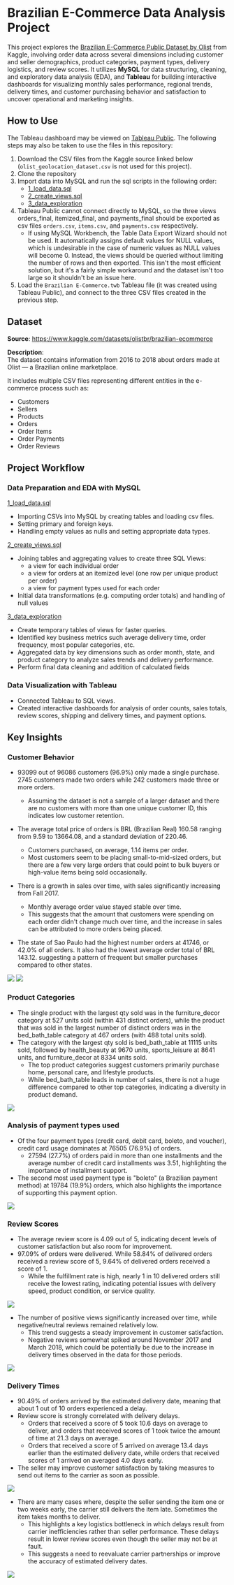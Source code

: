 # Brazilian E-Commerce Data Analysis Project

This project explores the [Brazilian E-Commerce Public Dataset by Olist](https://www.kaggle.com/datasets/olistbr/brazilian-ecommerce) from Kaggle, involving order data across several dimensions including customer and seller demographics, product categories, payment types, delivery logistics, and review scores. It utilizes **MySQL** for data structuring, cleaning, and exploratory data analysis (EDA), and **Tableau** for building interactive dashboards for visualizing monthly sales performance, regional trends, delivery times, and customer purchasing behavior and satisfaction to uncover operational and marketing insights.

## How to Use

The Tableau dashboard may be viewed on [Tableau Public](https://public.tableau.com/views/BrazilianE-Commerce_17547219521680/Dashboard1?:language=en-US&publish=yes&:sid=&:redirect=auth&:display_count=n&:origin=viz_share_link). The following steps may also be taken to use the files in this repository:

1. Download the CSV files from the Kaggle source linked below (`olist_geolocation_dataset.csv` is not used for this project).
2. Clone the repository
3. Import data into MySQL and run the sql scripts in the following order:
   - [1_load_data.sql](https://github.com/isaacjeon/brazilian_ecommerce/blob/main/1_load_data.sql)
   - [2_create_views.sql](https://github.com/isaacjeon/brazilian_ecommerce/blob/main/2_create_views.sql)
   - [3_data_exploration](https://github.com/isaacjeon/brazilian_ecommerce/blob/main/3_data_exploration.sql)
4. Tableau Public cannot connect directly to MySQL, so the three views orders_final, itemized_final, and payments_final should be exported as csv files `orders.csv`, `items.csv`, and `payments.csv` respectively.
   - If using MySQL Workbench, the Table Data Export Wizard should not be used. It automatically assigns default values for NULL values, which is undesirable in the case of numeric values as NULL values will become 0. Instead, the views should be queried without limiting the number of rows and then exported. This isn't the most efficient solution, but it's a fairly simple workaround and the dataset isn't too large so it shouldn't be an issue here.
5. Load the `Brazilian E-Commerce.twb` Tableau file (it was created using Tableau Public), and connect to the three CSV files created in the previous step.

## Dataset

**Source**: https://www.kaggle.com/datasets/olistbr/brazilian-ecommerce

**Description**:  
The dataset contains information from 2016 to 2018 about orders made at Olist — a Brazilian online marketplace.

It includes multiple CSV files representing different entities in the e-commerce process such as:
- Customers
- Sellers
- Products
- Orders
- Order Items
- Order Payments
- Order Reviews

## Project Workflow

### Data Preparation and EDA with MySQL

[1_load_data.sql](https://github.com/isaacjeon/brazilian_ecommerce/blob/main/1_load_data.sql)
- Importing CSVs into MySQL by creating tables and loading csv files.
- Setting primary and foreign keys.
- Handling empty values as nulls and setting appropriate data types.

[2_create_views.sql](https://github.com/isaacjeon/brazilian_ecommerce/blob/main/2_create_views.sql)
- Joining tables and aggregating values to create three SQL Views:
   - a view for each individual order
   - a view for orders at an itemized level (one row per unique product per order)
   - a view for payment types used for each order
- Initial data transformations (e.g. computing order totals) and handling of null values

[3_data_exploration](https://github.com/isaacjeon/brazilian_ecommerce/blob/main/3_data_exploration.sql)
- Create temporary tables of views for faster queries.
- Identified key business metrics such average delivery time, order frequency, most popular categories, etc.
- Aggregated data by key dimensions such as order month, state, and product category to analyze sales trends and delivery performance.
- Perform final data cleaning and addition of calculated fields

### Data Visualization with Tableau

- Connected Tableau to SQL views.
- Created interactive dashboards for analysis of order counts, sales totals, review scores, shipping and delivery times, and payment options.

## Key Insights

### Customer Behavior

- 93099 out of 96086 customers (96.9%) only made a single purchase. 2745 customers made two orders while 242 customers made three or more orders.
   - Assuming the dataset is not a sample of a larger dataset and there are no customers with more than one unique customer ID, this indicates low customer retention.
- The average total price of orders is BRL (Brazilian Real) 160.58 ranging from 9.59 to 13664.08, and a standard deviation of 220.46.
   - Customers purchased, on average, 1.14 items per order.
   - Most customers seem to be placing small-to-mid-sized orders, but there are a few very large orders that could point to bulk buyers or high-value items being sold occasionally.

- There is a growth in sales over time, with sales significantly increasing from Fall 2017.
   - Monthly average order value stayed stable over time.
   - This suggests that the amount that customers were spending on each order didn't change much over time, and the increase in sales can be attributed to more orders being placed.
- The state of Sao Paulo had the highest number orders at 41746, or 42.0% of all orders. It also had the lowest average order total of BRL 143.12. suggesting a pattern of frequent but smaller purchases compared to other states.

![](https://github.com/isaacjeon/brazilian_ecommerce/blob/main/image/orders_kpi.png)
![](https://github.com/isaacjeon/brazilian_ecommerce/blob/main/image/number_of_orders.png)

### Product Categories

- The single product with the largest qty sold was in the furniture_decor category at 527 units sold (within 431 distinct orders), while the product that was sold in the largest number of distinct orders was in the bed_bath_table category at 467 orders (with 488 total units sold).
- The category with the largest qty sold is bed_bath_table at 11115 units sold, followed by health_beauty at 9670 units, sports_leisure at 8641 units, and furniture_decor at 8334 units sold.
   - The top product categories suggest customers primarily purchase home, personal care, and lifestyle products.
   - While bed_bath_table leads in number of sales, there is not a huge difference compared to other top categories, indicating a diversity in product demand.

![](https://github.com/isaacjeon/brazilian_ecommerce/blob/main/image/product_categories.png)
 
### Analysis of payment types used
- Of the four payment types (credit card, debit card, boleto, and voucher), credit card usage dominates at 76505 (76.9%) of orders.
   - 27594 (27.7%) of orders paid in more than one installments and the average number of credit card installments was 3.51, highlighting the importance of installment support.
- The second most used payment type is "boleto" (a Brazilian payment method) at 19784 (19.9%) orders, which also highlights the importance of supporting this payment option.

![](https://github.com/isaacjeon/brazilian_ecommerce/blob/main/image/payment_types.png)

### Review Scores
- The average review score is 4.09 out of 5, indicating decent levels of customer satisfaction but also room for improvement.
- 97.09% of orders were delivered. While 58.84% of delivered orders received a review score of 5, 9.64% of delivered orders received a score of 1.
   - While the fulfillment rate is high, nearly 1 in 10 delivered orders still receive the lowest rating, indicating potential issues with delivery speed, product condition, or service quality.

![](https://github.com/isaacjeon/brazilian_ecommerce/blob/main/image/review_scores.png)
 
- The number of positive views significantly increased over time, while negative/neutral reviews remained relatively low.
   - This trend suggests a steady improvement in customer satisfaction.
   - Negative reviews somewhat spiked around November 2017 and March 2018, which could be potentially be due to the increase in delivery times observed in the data for those periods.

![](https://github.com/isaacjeon/brazilian_ecommerce/blob/main/image/review_scores_monthly.png)

### Delivery Times
- 90.49% of orders arrived by the estimated delivery date, meaning that about 1 out of 10 orders experienced a delay.
- Review score is strongly correlated with delivery delays.
   - Orders that received a score of 5 took 10.6 days on average to deliver, and orders that received scores of 1 took twice the amount of time at 21.3 days on average.
   - Orders that received a score of 5 arrived on average 13.4 days earlier than the estimated delivery date, while orders that received scores of 1 arrived on averaged 4.0 days early.
- The seller may improve customer satisfaction by taking measures to send out items to the carrier as soon as possible.

![](https://github.com/isaacjeon/brazilian_ecommerce/blob/main/image/delivery_times.png)

- There are many cases where, despite the seller sending the item one or two weeks early, the carrier still delivers the item late. Sometimes the item takes months to deliver.
   - This highlights a key logistics bottleneck in which delays result from carrier inefficiencies rather than seller performance. These delays result in lower review scores even though the seller may not be at fault.
   - This suggests a need to reevaluate carrier partnerships or improve the accuracy of estimated delivery dates.
 
![](https://github.com/isaacjeon/brazilian_ecommerce/blob/main/image/delivery_delays.png)

